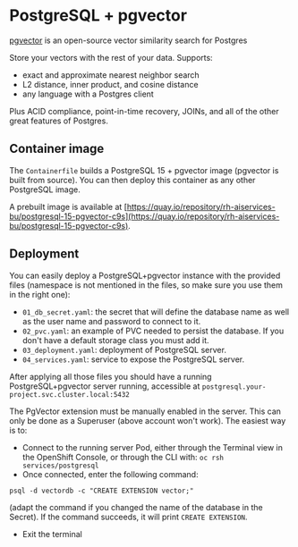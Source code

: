 # PostgreSQL + pgvector

[pgvector](https://github.com/pgvector/pgvector) is an open-source vector similarity search for Postgres

Store your vectors with the rest of your data. Supports:

- exact and approximate nearest neighbor search
- L2 distance, inner product, and cosine distance
- any language with a Postgres client

Plus ACID compliance, point-in-time recovery, JOINs, and all of the other great features of Postgres.

## Container image

The `Containerfile` builds a PostgreSQL 15 + pgvector image (pgvector is built from source).
You can then deploy this container as any other PostgreSQL image.

A prebuilt image is available at [https://quay.io/repository/rh-aiservices-bu/postgresql-15-pgvector-c9s](https://quay.io/repository/rh-aiservices-bu/postgresql-15-pgvector-c9s).

## Deployment

You can easily deploy a PostgreSQL+pgvector instance with the provided files (namespace is not mentioned in the files, so make sure you use them in the right one):

- `01_db_secret.yaml`: the secret that will define the database name as well as the user name and password to connect to it.
- `02_pvc.yaml`: an example of PVC needed to persist the database. If you don't have a default storage class you must add it.
- `03_deployment.yaml`: deployment of PostgreSQL server.
- `04_services.yaml`: service to expose the PostgreSQL server.

After applying all those files you should have a running PostgreSQL+pgvector server running, accessible at `postgresql.your-project.svc.cluster.local:5432`

The PgVector extension must be manually enabled in the server. This can only be done as a Superuser (above account won't work). The easiest way is to:

- Connect to the running server Pod, either through the Terminal view in the OpenShift Console, or through the CLI with: `oc rsh services/postgresql`
- Once connected, enter the following command:

`psql -d vectordb -c "CREATE EXTENSION vector;"`

(adapt the command if you changed the name of the database in the Secret).
If the command succeeds, it will print `CREATE EXTENSION`.

- Exit the terminal

